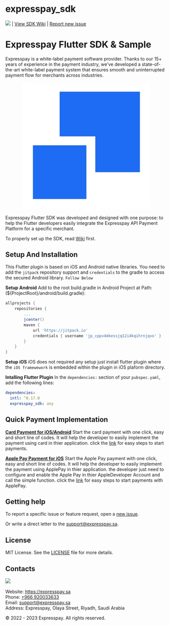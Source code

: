 # expresspay_sdk

![](https://jitpack.io/v/expresspay/expresspay-android-sdk.svg) | [View SDK Wiki](https://github.com/ExpresspaySa/expresspay-flutter-sdk/wiki) | [Report new issue](https://github.com/ExpresspaySa/expresspay-flutter-sdk/issues/new)

# Expresspay Flutter SDK & Sample

Expresspay is a white-label payment software provider. Thanks to our 15+ years of experience in the payment industry, we’ve developed a state-of-the-art white-label payment system that ensures smooth and uninterrupted payment flow for merchants across industries.

<p align="center">
  <a href="https://expresspay.sa">
      <img src="/media/header.png" alt="Expresspay" width="400px"/>
  </a>
</p>

Expresspay Flutter SDK was developed and designed with one purpose: to help the Flutter developers easily integrate the Expresspay API Payment Platform for a specific merchant.


To properly set up the SDK, read [Wiki](https://github.com/ExpresspaySa/expresspay-flutter-sdk/wiki) first.

## Setup And Installation
This Flutter plugin is based on iOS and Android native libraries.
You need to add the `jitpack` repository support and `credentials` to the gradle to access the secured Android library. `Follow Below`

**Setup Android**
Add to the root build.gradle in Android Project at Path:(${ProjectRoot}/android/build.gradle):

```groovy
allprojects {
    repositories {
        ...
        jcenter()
        maven {
            url 'https://jitpack.io'
            credentials { username 'jp_cppv4mkessjq12i4kqihrnjqvo' }
        }
    }
}
```

**Setup iOS**
iOS does not required any setup just install flutter plugin where the `iOS framewework` is embedded within the plugin in iOS plaform directory.

**Intalling Flutter Plugin**
In the `dependencies:` section of your `pubspec.yaml`, add the following lines:

```pubspec.yaml
dependencies:
  intl: ^0.17.0
  expresspay_sdk: any
```

## Quick Payment Implementation
[**Card Payment for iOS/Android**](https://github.com/ExpresspaySa/expresspay-flutter-sdk/wiki/Express-Quick-Card-Payment)
Start the card payment with one click, easy and short line of codes. It will help the developer to easily implement the payment using card in thier application. click the [link](https://github.com/ExpresspaySa/expresspay-flutter-sdk/wiki/Express-Quick-Card-Payment) for easy steps to start payments.


[**Apple Pay Payment for iOS**](https://github.com/ExpresspaySa/expresspay-flutter-sdk/wiki/Express-ApplePay-Payment)
Start the Apple Pay payment with one click, easy and short line of codes. It will help the developer to easily implement the payment using ApplePay in thier application. the developer just need to configure and enable the Apple Pay in thier AppleDeveloper Account and call the simple function. click the [link](https://github.com/ExpresspaySa/expresspay-ios-sdk-framework/wiki/Express-ApplePay-Payment) for easy steps to start payments with ApplePay.


## Getting help

To report a specific issue or feature request, open a [new issue](https://github.com/ExpresspaySa/expresspay-flutter-sdk/issues/new).

Or write a direct letter to the [support@expresspay.sa](mailto:support@expresspay.sa).

## License

MIT License. See the [LICENSE](https://github.com/ExpresspaySa/expresspay-flutter-sdk/blob/master/LICENSE) file for more details.

## Contacts

![](/media/footer.png)

Website: https://expresspay.sa  
Phone: [+966 920033633](tel:+966920033633)  
Email: [support@expresspay.sa](mailto:support@expresspay.sa)  
Address: Expresspay, Olaya Street, Riyadh, Saudi Arabia

© 2022 - 2023 Expresspay. All rights reserved.


